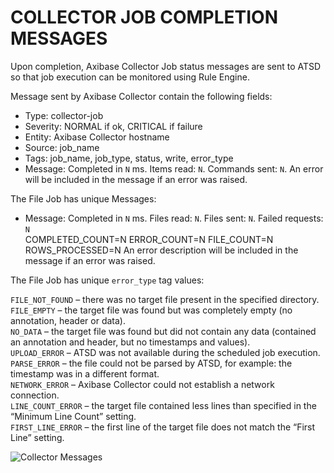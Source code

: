 # COLLECTOR JOB COMPLETION MESSAGES
Upon completion, Axibase Collector Job status messages are sent to ATSD so that job execution can be monitored using Rule Engine.

Message sent by Axibase Collector contain the following fields:

* Type: collector-job
* Severity: NORMAL if ok, CRITICAL if failure
* Entity: Axibase Collector hostname
* Source: job_name
* Tags: job_name, job_type, status, write, error_type
* Message: Completed in `N` ms. Items read: `N`. Commands sent: `N`. An error will be included in the message if an error was raised.

The File Job has unique Messages:

* Message: Completed in `N` ms. Files read: `N`. Files sent: `N`. Failed requests: `N` <br> COMPLETED_COUNT=N ERROR_COUNT=N FILE_COUNT=N <br> ROWS_PROCESSED=N An error description will be included in the message if an error was raised.

The File Job has unique `error_type` tag values:

`FILE_NOT_FOUND` – there was no target file present in the specified directory. <br>
`FILE_EMPTY` – the target file was found but was completely empty (no annotation, header or data). <br>
`NO_DATA` – the target file was found but did not contain any data (contained an annotation and header, but no timestamps and values). <br>
`UPLOAD_ERROR` – ATSD was not available during the scheduled job execution. <br>
`PARSE_ERROR` – the file could not be parsed by ATSD, for example: the timestamp was in a different format. <br>
`NETWORK_ERROR` – Axibase Collector could not establish a network connection. <br>
`LINE_COUNT_ERROR` – the target file contained less lines than specified in the “Minimum Line Count” setting. <br>
`FIRST_LINE_ERROR` – the first line of the target file does not match the “First Line” setting. <br>

![Collector Messages](http://axibase.com/wp-content/uploads/2015/11/collector_messages_atsd.png)
